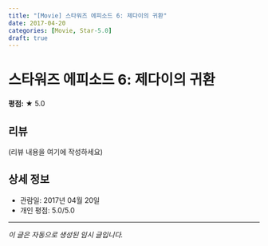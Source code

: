 ```yaml
---
title: "[Movie] 스타워즈 에피소드 6: 제다이의 귀환"
date: 2017-04-20
categories: [Movie, Star-5.0]
draft: true
---
```


# 스타워즈 에피소드 6: 제다이의 귀환

**평점:** ★ 5.0

## 리뷰

(리뷰 내용을 여기에 작성하세요)

## 상세 정보

- 관람일: 2017년 04월 20일
- 개인 평점: 5.0/5.0

---

*이 글은 자동으로 생성된 임시 글입니다.*
